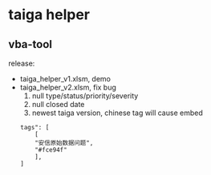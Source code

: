 # taiga helper

## vba-tool

release:
- taiga_helper_v1.xlsm, demo
- taiga_helper_v2.xlsm, fix bug 
	1. null type/status/priority/severity
	2. null closed date
	3. newest taiga version, chinese tag will cause embed
	```
	tags": [
  		[
  		"安信原始数据问题",
  		"#fce94f"
		],
	]
	```
